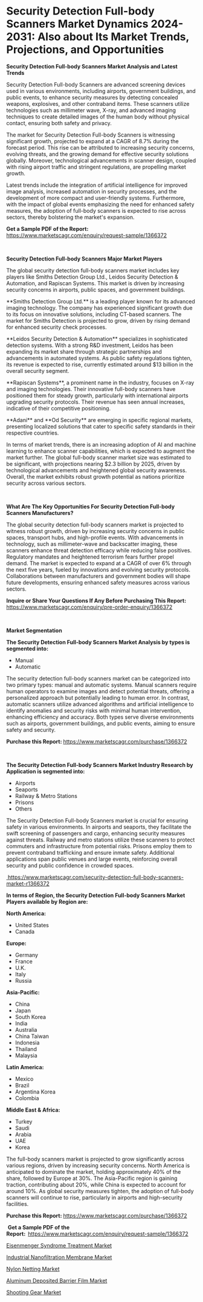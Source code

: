 <p><h1>Security Detection Full-body Scanners Market Dynamics 2024-2031: Also about Its Market Trends, Projections, and Opportunities</h1></p><p><strong>Security Detection Full-body Scanners Market Analysis and Latest Trends</strong></p>
<p><p>Security Detection Full-body Scanners are advanced screening devices used in various environments, including airports, government buildings, and public events, to enhance security measures by detecting concealed weapons, explosives, and other contraband items. These scanners utilize technologies such as millimeter wave, X-ray, and advanced imaging techniques to create detailed images of the human body without physical contact, ensuring both safety and privacy.</p><p>The market for Security Detection Full-body Scanners is witnessing significant growth, projected to expand at a CAGR of 8.7% during the forecast period. This rise can be attributed to increasing security concerns, evolving threats, and the growing demand for effective security solutions globally. Moreover, technological advancements in scanner design, coupled with rising airport traffic and stringent regulations, are propelling market growth.</p><p>Latest trends include the integration of artificial intelligence for improved image analysis, increased automation in security processes, and the development of more compact and user-friendly systems. Furthermore, with the impact of global events emphasizing the need for enhanced safety measures, the adoption of full-body scanners is expected to rise across sectors, thereby bolstering the market's expansion.</p></p>
<p><strong>Get a Sample PDF of the Report:&nbsp;</strong> <a href="https://www.marketscagr.com/enquiry/request-sample/1366372">https://www.marketscagr.com/enquiry/request-sample/1366372</a></p>
<p>&nbsp;</p>
<p><strong>Security Detection Full-body Scanners Major Market Players</strong></p>
<p><p>The global security detection full-body scanners market includes key players like Smiths Detection Group Ltd., Leidos Security Detection & Automation, and Rapiscan Systems. This market is driven by increasing security concerns in airports, public spaces, and government buildings.</p><p>**Smiths Detection Group Ltd.** is a leading player known for its advanced imaging technology. The company has experienced significant growth due to its focus on innovative solutions, including CT-based scanners. The market for Smiths Detection is projected to grow, driven by rising demand for enhanced security check processes.</p><p>**Leidos Security Detection & Automation** specializes in sophisticated detection systems. With a strong R&D investment, Leidos has been expanding its market share through strategic partnerships and advancements in automated systems. As public safety regulations tighten, its revenue is expected to rise, currently estimated around $13 billion in the overall security segment.</p><p>**Rapiscan Systems**, a prominent name in the industry, focuses on X-ray and imaging technologies. Their innovative full-body scanners have positioned them for steady growth, particularly with international airports upgrading security protocols. Their revenue has seen annual increases, indicative of their competitive positioning.</p><p>**Adani** and **Od Security** are emerging in specific regional markets, presenting localized solutions that cater to specific safety standards in their respective countries.</p><p>In terms of market trends, there is an increasing adoption of AI and machine learning to enhance scanner capabilities, which is expected to augment the market further. The global full-body scanner market size was estimated to be significant, with projections nearing $2.3 billion by 2025, driven by technological advancements and heightened global security awareness. Overall, the market exhibits robust growth potential as nations prioritize security across various sectors.</p></p>
<p>&nbsp;</p>
<p><strong>What Are The Key Opportunities For Security Detection Full-body Scanners Manufacturers?</strong></p>
<p><p>The global security detection full-body scanners market is projected to witness robust growth, driven by increasing security concerns in public spaces, transport hubs, and high-profile events. With advancements in technology, such as millimeter-wave and backscatter imaging, these scanners enhance threat detection efficacy while reducing false positives. Regulatory mandates and heightened terrorism fears further propel demand. The market is expected to expand at a CAGR of over 6% through the next five years, fueled by innovations and evolving security protocols. Collaborations between manufacturers and government bodies will shape future developments, ensuring enhanced safety measures across various sectors.</p></p>
<p><strong>Inquire or Share Your Questions If Any Before Purchasing This Report:</strong> <a href="https://www.marketscagr.com/enquiry/pre-order-enquiry/1366372">https://www.marketscagr.com/enquiry/pre-order-enquiry/1366372</a></p>
<p>&nbsp;</p>
<p><strong>Market Segmentation</strong></p>
<p><strong>The Security Detection Full-body Scanners Market Analysis by types is segmented into:</strong></p>
<p><ul><li>Manual</li><li>Automatic</li></ul></p>
<p><p>The security detection full-body scanners market can be categorized into two primary types: manual and automatic systems. Manual scanners require human operators to examine images and detect potential threats, offering a personalized approach but potentially leading to human error. In contrast, automatic scanners utilize advanced algorithms and artificial intelligence to identify anomalies and security risks with minimal human intervention, enhancing efficiency and accuracy. Both types serve diverse environments such as airports, government buildings, and public events, aiming to ensure safety and security.</p></p>
<p><strong>Purchase this Report:&nbsp;</strong><a href="https://www.marketscagr.com/purchase/1366372">https://www.marketscagr.com/purchase/1366372</a></p>
<p>&nbsp;</p>
<p><strong>The Security Detection Full-body Scanners Market Industry Research by Application is segmented into:</strong></p>
<p><ul><li>Airports</li><li>Seaports</li><li>Railway & Metro Stations</li><li>Prisons</li><li>Others</li></ul></p>
<p><p>The Security Detection Full-body Scanners market is crucial for ensuring safety in various environments. In airports and seaports, they facilitate the swift screening of passengers and cargo, enhancing security measures against threats. Railway and metro stations utilize these scanners to protect commuters and infrastructure from potential risks. Prisons employ them to prevent contraband trafficking and ensure inmate safety. Additional applications span public venues and large events, reinforcing overall security and public confidence in crowded spaces.</p></p>
<p><a href="https://www.marketscagr.com/security-detection-full-body-scanners-market-r1366372">&nbsp;https://www.marketscagr.com/security-detection-full-body-scanners-market-r1366372</a></p>
<p><strong>In terms of Region, the Security Detection Full-body Scanners Market Players available by Region are:</strong></p>
<p>
    <p> <strong> North America: </strong>
        <ul>
            <li>United States</li>
            <li>Canada</li>
        </ul>
        </p> 
    <p> <strong> Europe: </strong>
        <ul>
            <li>Germany</li>
            <li>France</li>
            <li>U.K.</li>
            <li>Italy</li>
            <li>Russia</li>
        </ul>
        </p> 
    <p> <strong> Asia-Pacific: </strong>
        <ul>
            <li>China</li>
            <li>Japan</li>
            <li>South Korea</li>
            <li>India</li>
            <li>Australia</li>
            <li>China Taiwan</li>
            <li>Indonesia</li>
            <li>Thailand</li>
            <li>Malaysia</li>
        </ul>
        </p> 
    <p> <strong> Latin America: </strong>
        <ul>
            <li>Mexico</li>
            <li>Brazil</li>
            <li>Argentina Korea</li>
            <li>Colombia</li>
        </ul>
        </p> 
    <p> <strong> Middle East & Africa: </strong>
        <ul>
            <li>Turkey</li>
            <li>Saudi</li>
            <li>Arabia</li>
            <li>UAE</li>
            <li>Korea</li>
        </ul>
    </p>
    </p>
<p><p>The full-body scanners market is projected to grow significantly across various regions, driven by increasing security concerns. North America is anticipated to dominate the market, holding approximately 40% of the share, followed by Europe at 30%. The Asia-Pacific region is gaining traction, contributing about 20%, while China is expected to account for around 10%. As global security measures tighten, the adoption of full-body scanners will continue to rise, particularly in airports and high-security facilities.</p></p>
<p><strong>Purchase this Report: </strong><a href="https://www.marketscagr.com/purchase/1366372">https://www.marketscagr.com/purchase/1366372</a></p>
<p>&nbsp;<strong>Get a Sample PDF of the Report:&nbsp;&nbsp;</strong><a href="https://www.marketscagr.com/enquiry/request-sample/1366372">https://www.marketscagr.com/enquiry/request-sample/1366372</a></p>
<p><strong></strong></p>
<p><p><a href="https://www.linkedin.com/pulse/eisenmenger-syndrome-treatment-market-forecast-global-trends-cap3f?trackingId=AWYna%2BD7R02I%2BuZnDxiHLg%3D%3D">Eisenmenger Syndrome Treatment Market</a></p><p><a href="https://issuu.com/reportprime-2/docs/industrial-nanofiltration-membrane-_2fa961cf708ebb">Industrial Nanofiltration Membrane Market</a></p><p><a href="https://www.linkedin.com/pulse/navigating-global-nylon-netting-market-landscape-trends-forecasts-h1pof?trackingId=lAYmRHXzT76k3FG%2FgZH%2Fdg%3D%3D">Nylon Netting Market</a></p><p><a href="https://issuu.com/reportprime-2/docs/aluminum-deposited-barrier-film-mar_db95c498f21935">Aluminum Deposited Barrier Film Market</a></p><p><a href="https://www.linkedin.com/pulse/strategic-market-insights-navigating-global-shooting-gear-landscape-p8jzf?trackingId=9Ix7TdECQLu79U1jDJ9lIA%3D%3D">Shooting Gear Market</a></p></p>